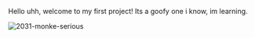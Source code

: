 Hello uhh, welcome to my first project! Its a goofy one i know, im learning.


   ![2031-monke-serious](https://user-images.githubusercontent.com/79875716/217945507-fdb9d959-2b3b-49ba-bb44-344452aff41f.png)
